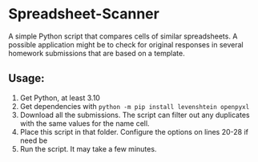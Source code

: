 # Spreadsheet-Scanner
A simple Python script that compares cells of similar spreadsheets. A possible application might be to check for original responses in several homework submissions that are based on a template.


## Usage:
1. Get Python, at least 3.10
2. Get dependencies with `python -m pip install levenshtein openpyxl`
3. Download all the submissions. The script can filter out any duplicates with the same values for the name cell.
4. Place this script in that folder. Configure the options on lines 20-28 if need be
5. Run the script. It may take a few minutes.
